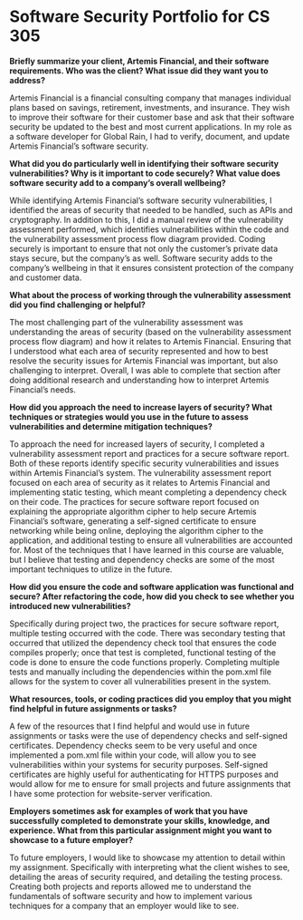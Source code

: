 # Software Security Portfolio for CS 305

**Briefly summarize your client, Artemis Financial, and their software requirements. Who was the client? What issue did they want you to address?**

Artemis Financial is a financial consulting company that manages individual plans based on savings, retirement, investments, and insurance. They wish to improve their software for their customer base and ask that their software security be updated to the best and most current applications. In my role as a software developer for Global Rain, I had to verify, document, and update Artemis Financial’s software security.

**What did you do particularly well in identifying their software security vulnerabilities? Why is it important to code securely? What value does software security add to a company’s overall wellbeing?**

While identifying Artemis Financial’s software security vulnerabilities, I identified the areas of security that needed to be handled, such as APIs and cryptography. In addition to this, I did a manual review of the vulnerability assessment performed, which identifies vulnerabilities within the code and the vulnerability assessment process flow diagram provided. Coding securely is important to ensure that not only the customer’s private data stays secure, but the company’s as well. Software security adds to the company’s wellbeing in that it ensures consistent protection of the company and customer data.

**What about the process of working through the vulnerability assessment did you find challenging or helpful?**

The most challenging part of the vulnerability assessment was understanding the areas of security (based on the vulnerability assessment process flow diagram) and how it relates to Artemis Financial. Ensuring that I understood what each area of security represented and how to best resolve the security issues for Artemis Financial was important, but also challenging to interpret. Overall, I was able to complete that section after doing additional research and understanding how to interpret Artemis Financial’s needs.

**How did you approach the need to increase layers of security? What techniques or strategies would you use in the future to assess vulnerabilities and determine mitigation techniques?**

To approach the need for increased layers of security, I completed a vulnerability assessment report and practices for a secure software report. Both of these reports identify specific security vulnerabilities and issues within Artemis Financial’s system. The vulnerability assessment report focused on each area of security as it relates to Artemis Financial and implementing static testing, which meant completing a dependency check on their code. The practices for secure software report focused on explaining the appropriate algorithm cipher to help secure Artemis Financial’s software, generating a self-signed certificate to ensure networking while being online, deploying the algorithm cipher to the application, and additional testing to ensure all vulnerabilities are accounted for. Most of the techniques that I have learned in this course are valuable, but I believe that testing and dependency checks are some of the most important techniques to utilize in the future.

**How did you ensure the code and software application was functional and secure? After refactoring the code, how did you check to see whether you introduced new vulnerabilities?**

Specifically during project two, the practices for secure software report, multiple testing occurred with the code. There was secondary testing that occurred that utilized the dependency check tool that ensures the code compiles properly; once that test is completed, functional testing of the code is done to ensure the code functions properly. Completing multiple tests and manually including the dependencies within the pom.xml file allows for the system to cover all vulnerabilities present in the system.

**What resources, tools, or coding practices did you employ that you might find helpful in future assignments or tasks?**

A few of the resources that I find helpful and would use in future assignments or tasks were the use of dependency checks and self-signed certificates. Dependency checks seem to be very useful and once implemented a pom.xml file within your code, will allow you to see vulnerabilities within your systems for security purposes. Self-signed certificates are highly useful for authenticating for HTTPS purposes and would allow for me to ensure for small projects and future assignments that I have some protection for website-server verification.

**Employers sometimes ask for examples of work that you have successfully completed to demonstrate your skills, knowledge, and experience. What from this particular assignment might you want to showcase to a future employer?**

To future employers, I would like to showcase my attention to detail within my assignment. Specifically with interpreting what the client wishes to see, detailing the areas of security required, and detailing the testing process. Creating both projects and reports allowed me to understand the fundamentals of software security and how to implement various techniques for a company that an employer would like to see.
